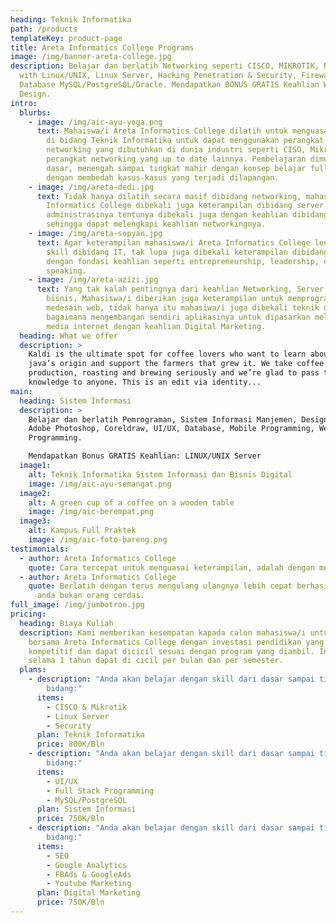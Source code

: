```yaml
---
heading: Teknik Informatika
path: /products
templateKey: product-page
title: Areta Informatics College Programs
image: /img/banner-areta-college.jpg
description: Belajar dan berlatih Networking seperti CISCO, MIKROTIK, Networking
  with Linux/UNIX, Linux Server, Hacking Penetration & Security, Firewall,
  Database MySQL/PostgreSQL/Oracle. Mendapatkan BONUS GRATIS Keahlian Web
  Design.
intro:
  blurbs:
    - image: /img/aic-ayu-yoga.png
      text: Mahaiswa/i Areta Informatics College dilatih untuk menguasai setiap materi
        di bidang Teknik Informatika untuk dapat menggunakan perangkat
        networking yang dibutuhkan di dunia industri seperti CISO, Mikrotik dan
        perangkat networking yang up to date lainnya. Pembelajaran dimulai dari
        dasar, menengah sampai tingkat mahir dengan konsep belajar full praktek
        dengan membedah kasus-kasus yang terjadi dilapangan.
    - image: /img/areta-dedi.jpg
      text: Tidak hanya dilatih secara masif dibidang networking, mahasiswa/i Areta
        Informatics College dibekali juga keterampilan dibidang server dan
        administrasinya tentunya dibekali juga dengan keahlian dibidang security
        sehingga dapat melengkapi keahlian networkingnya.
    - image: /img/areta-sopyan.jpg
      text: Agar keterampilan mahasiswa/i Areta Informatics College lengkap secara
        skill dibidang IT, tak lupa juga dibekali keterampilan dibidang bisnis
        dengan fondasi keahlian seperti entrepreneurship, leadership, dan public
        speaking.
    - image: /img/areta-azizi.jpg
      text: Yang tak kalah pentingnya dari keahlian Networking, Server, Security,
        bisnis, Mahasiswa/i diberikan juga keterampilan untuk memprogram dan
        medesain web, tidak hanya itu mahasiwa/i juga dibekali teknik dan cara
        bagaimana mengembangan sendiri aplikasinya untuk dipasarkan melalui
        media internet dengan keahlian Digital Marketing.
  heading: What we offer
  description: >
    Kaldi is the ultimate spot for coffee lovers who want to learn about their
    java’s origin and support the farmers that grew it. We take coffee
    production, roasting and brewing seriously and we’re glad to pass that
    knowledge to anyone. This is an edit via identity...
main:
  heading: Sistem Informasi
  description: >
    Belajar dan berlatih Pemrograman, Sistem Informasi Manjemen, Design dengan
    Adobe Photoshop, Coreldraw, UI/UX, Database, Mobile Programming, Web
    Programming.

    Mendapatkan Bonus GRATIS Keahlian: LINUX/UNIX Server
  image1:
    alt: Teknik Informatika Sistem Informasi dan Bisnis Digital
    image: /img/aic-ayu-semangat.png
  image2:
    alt: A green cup of a coffee on a wooden table
    image: /img/aic-berempat.png
  image3:
    alt: Kampus Full Praktek
    image: /img/aic-foto-bareng.png
testimonials:
  - author: Areta Informatics College
    quote: Cara tercepat untuk menguasai keterampilan, adalah dengan mempraktekkannya.
  - author: Areta Informatics College
    quote: Berlatih dengan terus mengulang ulangnya lebih cepat berhasil, walaupun
      anda bukan orang cerdas.
full_image: /img/jumbotron.jpg
pricing:
  heading: Biaya Kuliah
  description: Kami memberikan kesempatan kapada calon mahasiswa/i untuk bergabung
    bersama Areta Informatics College dengan investasi pendidikan yang
    kompetitif dan dapat dicicil sesuai dengan program yang diambil. Investasi
    selama 1 tahun dapat di cicil per bulan dan per semester.
  plans:
    - description: "Anda akan belajar dengan skill dari dasar sampai tingkat mahir di
        bidang:"
      items:
        - CISCO & Mikrotik
        - Linux Server
        - Security
      plan: Teknik Informatika
      price: 800K/Bln
    - description: "Anda akan belajar dengan skill dari dasar sampai tingkat mahir di
        bidang:"
      items:
        - UI/UX
        - Full Stack Programming
        - MySQL/PostgreSQL
      plan: Sistem Informasi
      price: 750K/Bln
    - description: "Anda akan belajar dengan skill dari dasar sampai tingkat mahir di
        bidang:"
      items:
        - SEO
        - Google Analytics
        - FBAds & GoogleAds
        - Youtube Marketing
      plan: Digital Marketing
      price: 750K/Bln
---
```

